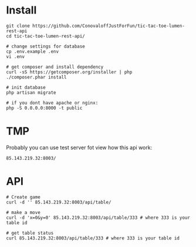Install
============

    git clone https://github.com/ConovaloffJustForFun/tic-tac-toe-lumen-rest-api
    cd tic-tac-toe-lumen-rest-api/
    
    # change settings for database
    cp .env.example .env
    vi .env
    
    # get composer and install dependency
    curl -sS https://getcomposer.org/installer | php
    ./composer.phar install
    
    # init database
    php artisan migrate
    
    # if you dont have apache or nginx:
    php -S 0.0.0.0:8000 -t public

TMP
============
Probably you can use test server fot view how this api work:

    85.143.219.32:8003/


API
============

    # Create game
    curl -d '' 85.143.219.32:8003/api/table/
    
    # make a move
    curl -d 'x=0&y=0' 85.143.219.32:8003/api/table/333 # where 333 is your table id 
    
    # get table status
    curl 85.143.219.32:8003/api/table/333 # where 333 is your table id

